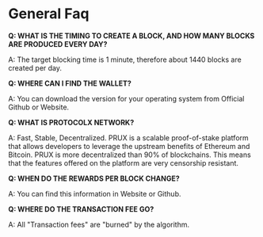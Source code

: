 # General Faq

**Q: WHAT IS THE TIMING TO CREATE A BLOCK, AND HOW MANY BLOCKS ARE PRODUCED EVERY DAY?**

A: The target blocking time is 1 minute, therefore about 1440 blocks are created per day.

**Q: WHERE CAN I FIND THE WALLET?**

A: You can download the version for your operating system from Official Github or Website.

**Q: WHAT IS PROTOCOLX NETWORK?**

A: Fast, Stable, Decentralized.
PRUX is a scalable proof-of-stake platform that allows developers to leverage the upstream benefits of Ethereum and Bitcoin. PRUX is more decentralized than 90% of blockchains. This means that the features offered on the platform are very censorship resistant.


**Q: WHEN DO THE REWARDS PER BLOCK CHANGE?**

A: You can find this information in Website or Github.

**Q: WHERE DO THE TRANSACTION FEE GO?**

A: All "Transaction fees" are "burned" by the algorithm.